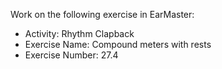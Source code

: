 Work on the following exercise in EarMaster:
- Activity: Rhythm Clapback
- Exercise Name: Compound meters with rests
- Exercise Number: 27.4
